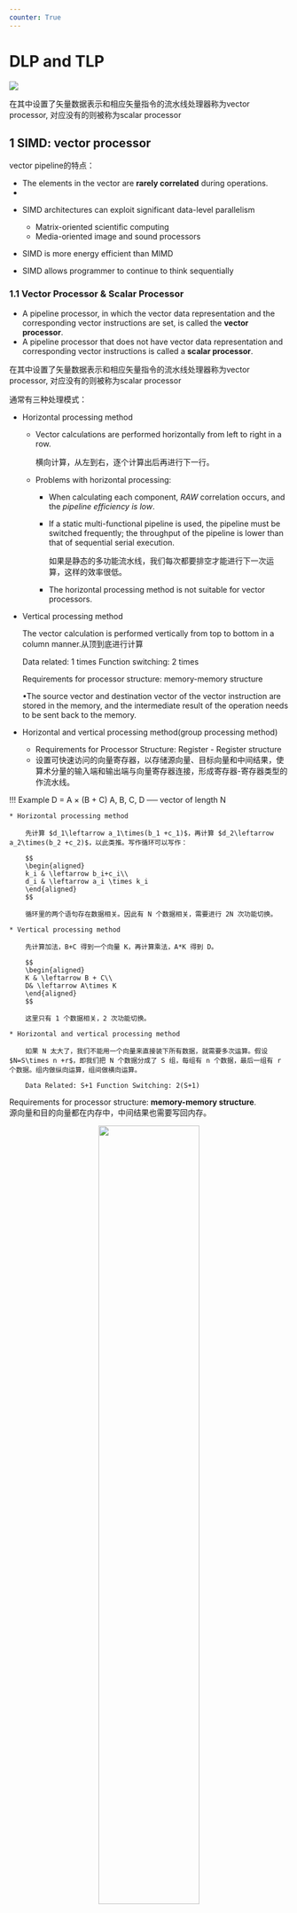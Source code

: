 ```yaml
---
counter: True  
---
```


# DLP and TLP

![](assets/Chapter%205/file-20250506131837061.png)

在其中设置了矢量数据表示和相应矢量指令的流水线处理器称为vector processor, 对应没有的则被称为scalar processor


## 1 SIMD: vector processor

vector pipeline的特点：
- The elements in the vector are **rarely correlated** during operations.
- 
* SIMD architectures can exploit significant data-level parallelism
    * Matrix-oriented scientific computing
    * Media-oriented image and sound processors

* SIMD is more energy efficient than MIMD
* SIMD allows programmer to continue to think sequentially

### 1.1 Vector Processor & Scalar Processor

* A pipeline processor, in which the vector data representation and the corresponding vector instructions are set, is called the **vector processor**.
* A pipeline processor that does not have vector data representation and corresponding vector instructions is called a **scalar processor**.

在其中设置了矢量数据表示和相应矢量指令的流水线处理器称为vector processor, 对应没有的则被称为scalar processor

通常有三种处理模式：

* Horizontal processing method
    * Vector calculations are performed horizontally from left to right in a row.

        横向计算，从左到右，逐个计算出后再进行下一行。

    * Problems with horizontal processing:
        * When calculating each component, *RAW* correlation occurs, and the *pipeline efficiency is low*.
        * If a static multi-functional pipeline is used, the pipeline must be switched frequently; the throughput  of the pipeline is lower than that of sequential serial execution.

            如果是静态的多功能流水线，我们每次都要排空才能进行下一次运算，这样的效率很低。

        * The horizontal processing method is not suitable for vector processors.

* Vertical processing method

    The vector calculation is performed vertically from top to bottom in a column 
    manner.从顶到底进行计算
    
    Data related: 1 times Function switching: 2 times

    Requirements for processor structure: memory-memory structure

    •The source vector and destination vector of the vector instruction are stored in the memory, and the intermediate result of the operation needs to be sent back to the memory.

* Horizontal and vertical processing method(group processing method)
    * Requirements for Processor Structure: Register - Register structure
    * 设置可快速访问的向量寄存器，以存储源向量、目标向量和中间结果，使算术分量的输入端和输出端与向量寄存器连接，形成寄存器-寄存器类型的作流水线。

!!! Example
    D = A $\times$ (B + C) A, B, C, D ── vector of length N

    * Horizontal processing method

        先计算 $d_1\leftarrow a_1\times(b_1 +c_1)$，再计算 $d_2\leftarrow a_2\times(b_2 +c_2)$，以此类推。写作循环可以写作：

        $$
        \begin{aligned}
        k_i & \leftarrow b_i+c_i\\
        d_i & \leftarrow a_i \times k_i
        \end{aligned}
        $$

        循环里的两个语句存在数据相关。因此有 N 个数据相关，需要进行 2N 次功能切换。

    * Vertical processing method

        先计算加法，B+C 得到一个向量 K，再计算乘法，A*K 得到 D。

        $$
        \begin{aligned}
        K & \leftarrow B + C\\
        D& \leftarrow A\times K
        \end{aligned}
        $$

        这里只有 1 个数据相关，2 次功能切换。

    * Horizontal and vertical processing method

        如果 N 太大了，我们不能用一个向量来直接装下所有数据，就需要多次运算。假设 $N=S\times n +r$，即我们把 N 个数据分成了 S 组，每组有 n 个数据，最后一组有 r 个数据。组内做纵向运算，组间做横向运算。

        Data Related: S+1 Function Switching: 2(S+1)

Requirements for processor structure: **memory-memory structure**.  
源向量和目的向量都在内存中，中间结果也需要写回内存。
<div align = center><img src="https://cdn.hobbitqia.cc/20231215195250.png" width=60%></div>

### 1.2 Vector Processor Example - Cray-1

![](assets/Chapter%205/file-20250506144350086.png)

有 8 个向量寄存器，每组向量寄存器有 64 位。有 12 条单功能流水线，可以并行工作。
![](assets/Chapter%205/file-20250506144444352.png)

Each vector register Vi has a separate bus connected to 6 vector functional units.

每个矢量函数单元还具有一条总线，该总线将作结果返回到矢量寄存器总线。

只要没有 Vi 冲突和功能冲突，每个 Vi 和每个功能单元都可以并行工作，大大加快了向量指令的处理速度。

不同的功能需要的拍数不同。

向量的指令也是可能存在相关性：  

* **Vi conflict**: The source vector or result vector of each vector instruction working in parallel uses the same Vi.

    当向量寄存器有依赖的时候，后续指令要在前面指令的结果出来之后再执行。这里并不是等前面的向量的每一个元素都计算完，而是等前面的向量的第一个元素计算完就开始计算第一个元素的后续指令，等第二个元素计算完就开始计算第二个元素的后续指令，以此类推。

    * Writing and reading data related

        $$
        \begin{aligned}
        V0 & \leftarrow V1+V2\\
        V3& \leftarrow V0\times V4
        \end{aligned}
        $$

    * Reading data related

        $$
        \begin{aligned}
        V0 & \leftarrow V1+V2\\
        V3& \leftarrow V4\times V0
        \end{aligned}
        $$

* **Functional conflict**: Each vector instruction working in parallel must use the same functional unit.

    $$
    \begin{aligned}
    V3 & \leftarrow V1\times V2\\
    V5& \leftarrow V4\times V6
    \end{aligned}
    $$

    如果我们只有一个乘法部件，就会有结构冲突。我们只能等前一条指令全部完成（最后一个元素做完才可以），才能开始下一条指令。

#### 1.2.1 Instruction Types of CRAY-1

![](assets/Chapter%205/file-20250506145338018.png)

向量加法需要 6 拍；乘法需要 7 拍；读写需要 6 拍。

#### 1.2.2 Improve the Performance of Vector Processor

* Set up multiple functional units and make them work in parallel.
* Use **link technology** to speed up the execution of a string of vector instructions.
* Adopt **recycling mining technology** to speed up recycling processing.
* Using a **multi-processor system** to further improve the performance.

这里 1、3、4 都依赖于增加部件，我们将关注于第 2 种方法。

Link feature: It has two related instructions that are written first and then read. In the case of no conflicts between functional components and source vector conflicts, functional components can be linked for pipeline processing to achieve the purpose of speeding up execution.  
如果我们有两条指令，第一条指令的结果是第二条指令的输入，那么我们就可以把这两条指令链接起来，这样就可以减少一次读写的时间。

!!! Example "Use link technology to perform vector operations on CRAY-1"
    D = A $\times$ (B + C) A, B, C, D ── vector of length N，假设 $N\leq 64$，均为浮点数，B 和 C 已经被存在 V0 和 V1 中。

    ```  asm
    V3 <- memory    // access vector A
    V2 <- V0 ＋ V1  // Vector B and Vector C perform floating point addition
    V4 <- V2 * V3   // Floating point multiplication, the result is stored in V4
    ```
    这里前两条指令没有冲突，可以并行完成。第三条指令需要等前两条指令完成，存在 RAW，不能并行但可以链接。

    这里假设把数据从寄存器送到功能部件需要一拍，功能部件的结果写回到寄存器也需要一拍。把数据从内存送到 fetch function unit 需要一拍。
    <div align = center><img src="https://cdn.hobbitqia.cc/20231215201205.png" width=70%></div>

    !!! Question
        计算下面的指令，假设三条指令串行执行；1 和 2 并行执行后执行 3；使用 link 技术，这三种情况下的拍数。
        ``` asm
        V3 <- A
        V2 <- V0 + V1
        V4 <- V2 * V3
        ```
        注意到向量功能内部也是流水的。

        * The execution time using serial method. 

            经过 8 拍 V0 的第一个元素到达 V2，那么再过 (N-1) 拍 V0 的最后一个元素就会到达 V2。因此总共需要 [(1+6+1)+N-1] + [(1+6+1)+N-1] + [(1+7+1)+N-1] = 3N+22 拍。

        * The first two instructions are parallel, and the third is serial.

            max{[(1+6+1)+N-1], [(1+6+1)+N-1]} + [(1+7+1)+N-1] = 2N+15

        * Use link technology.

            我们只需要知道 V4 的第一个结果多久可以出来：8+1+7+1=9 拍，随后还有 (N-1) 条指令，因此总共需要的拍数为 max{(1+6+1), (1+6+1)} + (1+7+1)+N-1 = N+16.

### 1.3 RV64V

<div align = center><img src="https://cdn.hobbitqia.cc/20231215204125.png" width=70%></div>

* Loosely based on Cray-1
* 32 62-bit vector registers
    * Register file has 16 read ports and 8 write ports
* Vector functional units
    * Fully pipelined
    * Data and control hazards are detected
* Vector load-store unit
    * Fully pipelined
    * One word per clock cycle after initial latency
* Scalar registers
    * 31 general-purpose registers
    * 32 floating-point registers

!!! Example "DAXPY (Double Precision a*X plus Y)"
    <div align = center><img src="https://cdn.hobbitqia.cc/20231215204216.png" width=70%></div>
    
<!-- ### Multiple Lanes: Beyond One Element per Clock Cycle

每个时钟周期可以处理多个元素。
<div align = center><img src="https://cdn.hobbitqia.cc/20231215204443.png" width=70%></div> -->

## 2 SIMD: array processor

N processing elements $PE_0$ to $PE_{N-1}$ are repeatedly set.

不同的阵列需要互相通信以连接。

!!! Example "ILLIAC IV"
    <div align = center><img src="https://cdn.hobbitqia.cc/20231215205010.png" width=70%></div>
    
According to the composition of the memory in the system, the **array processor** can be divided into two basic structures:

* Distributed memory
* Centralized shared memory

### 2.1 Distributed memory

<div align = center><img src="https://cdn.hobbitqia.cc/20231215205259.png" width=70%></div>

PE 代表处理器，PEN 是其对应的内存，ICN 是一个内部的互联网络。

### 2.2 Centralized shared memory

<div align = center><img src="https://cdn.hobbitqia.cc/20231215205336.png" width=70%></div>

网络之间会通过拓扑结构设计谁和谁联通。

### 2.3 Parallel computer design

The communication architecture of the parallel computer is the core of the system.

如果我们想让任何两个处理器都互相连接，如果都是直连，那么需要 $C_n^2 $ 个连接。

**Definition**: A network composed of switching units according to a certain topology and control mode to realize the interconnection between multiple processors or multiple functional components within a computer system.  
网络中的节点代表一个处理器单元，每条边就代表一个连接。连接的通路越短就认为效率越高。

连接的东西包括 CPU，内存，接口，link and switch node。

* **Interface**: It is a device that obtains information from CPU and memory and sends information to another CPU and memory. Typical devices are network interface cards.
* **Link**: A physical channel to transmit data bits. The link can be a cable, twisted pair or optical fiber, it can be serial or parallel, and each link has its maximum bandwidth. The link can be simplex half-duplex and full-duplex, the clock mechanism used by the link can be synchronous or asynchronous.
* **Switch node**: It is the information exchange and control station of the interconnected network. It is a device with multiple input ports and multiple output ports which is able to perform data buffer storage and path selection.

!!! Note "Some key points"
    * Topology of interconnection network
        * Static topology

            静态网络：网络设定好后节点和边的连接方式就确定下来。

        * Dynamic topology

            动态网络：网络由很多开关组成，网络的连接方式会变化，如交叉开关我们拨动之后两个点的连接改变。

    * Timing mode of interconnection network
        * Synchronization system: Use a unified clock. Such as SIMD array processor
        * Asynchronous system: No uniform clock. Each processor in the system works independently
    * Exchange method of interconnection network
        * Circuit switching
        * Packet switching
    * Control Strategy of interconnection network
        * Centralized control mode: have a global controller
        * Distributed control mode: no global controller

### 2.4 Goal of interconnection network

* **Single-stage interconnection network**: There are only a limited number of connections at the only level to realize information transmission between any two processing units.

    单级网络，一个 PE 和另一个 PE 连在一起。

* **Multi-stage interconnection network**: It is composed of multiple single-level networks in series to realize the connection between any two processing units.

    多级网络。

N 个入端和 N 个出端会建立一个映射关系 $j \leftrightarrow f(j)$。

### 2.5 Single-stage interconnection network

#### 2.5.1 Cube

假设有 N 个入端和出端，表示为 $P_{n-1}\ldots P_1P_0$。

这里有 n 个不同的互联函数：（对第 i 位取反）

$$
Cube_i(P_{n-1}\ldots P_1P_0)=P_{n-1}\ldots \overline{P_i}\ldots P_1P_0
$$

!!! Example
    <div align = center><img src="https://cdn.hobbitqia.cc/20231215211043.png" width=70%></div>
    <div align = center><img src="https://cdn.hobbitqia.cc/20231215211123.png" width=70%></div>
    <div align = center><img src="https://cdn.hobbitqia.cc/20231215211141.png" width=70%></div>

<div align = center><img src="https://cdn.hobbitqia.cc/20231215213606.png" width=70%></div>

3D Cube 里，任意两个点最远需要 3 步。对于 N 维的 Cube，任意两个点最远需要 $\log_2(N)$ 步。

#### 2.5.2 PM2I

**PM2I (Plus Minus 2i)** single-stage network

$$
PM2_{+i}(j)=(j+2^i)\mod N, PM2_{-i}(j)=(j-2^i)\mod N
$$

实际上这里只有 $2\log_2(N)-1$ 个不同的函数，因为 $PM2_{+\log_2(N)}$ 与 $PM2_{-\log_2(N)}$ 是一样的。

!!! Example
    Example: N = 8
    <div align = center><img src="https://cdn.hobbitqia.cc/20231215214203.png" width=70%></div>

    任意两点最短的互联距离是 2。（0 可以一步到 1、2、4、6、7，再过一步可以到 3、5）

#### 2.5.3 Shuffle exchange network

Composed of two parts: **Shuffle** + **Exchange**

N-dimension shuffle function:

$$
shuffle(P_{n-1}\ldots P_1P_0)=P_{n-2}\ldots P_1P_0P_{n-1}
$$

!!! Example 
    可以看到这里 000 和 111 并没有与其他点连接，因此我们需要有更多的操作。
    <div align = center><img src="https://cdn.hobbitqia.cc/20231215215302.png" width=70%></div>


可以看到经过 3 次 shuffle 后其他点都回到了原来的位置，但是 000 和 111 还是没有连接。因此我们在此的基础上加上 exchange 的连线（红色是通过 $cube_0$ 实现的）。
<div align = center><img src="https://cdn.hobbitqia.cc/20231215215546.png" width=70%></div>   

在这里任意两个节点相连最多需要 5 步，3 exchanges + 2 shuffles.

The maximum distance of shuffle exchange network: (from the nodes numbered all “0” to all “1”) n exchanges and n-1 shuffles, maximum distance: 2n-1

中间节点的距离较短，效率高，除了从全 0 到全 1 的距离远。

#### 2.5.4 Others

* Linear array

    开销低，但是每个点都是关键节点，一旦出现故障就会影响整个系统。
    <div align = center><img src="https://cdn.hobbitqia.cc/20231215220123.png" width=20%></div>   

* Circular array

    <div align = center><img src="https://cdn.hobbitqia.cc/20231215220149.png" width=20%></div>

    可以在点上加一些弦。
    <div align = center><img src="https://cdn.hobbitqia.cc/20231215220232.png" width=20%></div>

* Tree array

    <div align = center><img src="https://cdn.hobbitqia.cc/20231215220255.png" width=20%></div>

    可以拓展为带环的树（Tree with loop）、Binary fat tree
    <div align = center><img src="https://cdn.hobbitqia.cc/20231215220325.png" width=20%></div>

* Star array

    安全性较差，中间的节点非常重要。
    <div align = center><img src="https://cdn.hobbitqia.cc/20231215220351.png" width=20%></div>

* Grid

    在 GPU 中广泛使用。
    <div align = center><img src="https://cdn.hobbitqia.cc/20231215220416.png" width=20%></div>

    可以拓展为 2D torus

    <div align = center><img src="https://cdn.hobbitqia.cc/20231215220521.png" width=20%></div>

* Hypercube

    <div align = center><img src="https://cdn.hobbitqia.cc/20231215220544.png" width=20%></div>

    Cube 也可以加上环（Cube with loop）
    <div align = center><img src="https://cdn.hobbitqia.cc/20231215220615.png" width=20%></div>

<div align = center><img src="https://cdn.hobbitqia.cc/20231215220453.png" width=70%></div> 

注意到这些都是静态网络。

### 2.6 Multi-stage interconnection network

通过交叉开关可以实现动态的网络。（根据传过来的信号决定开关是开还是关）

开关也有多种控制方式，可以每个开关都有自己的控制器，可以有一个全局的控制，也可以分级开关，每一级是一样的。

双功能开关不能满足我们的需求，因此我们会有下面这样的交叉开关：
<div align = center><img src="https://cdn.hobbitqia.cc/20231215222024.png" width=30%></div>

常用的办法是级控制，每一级的开关是一样的。
<div align = center><img src="https://cdn.hobbitqia.cc/20231215222115.png" width=70%></div>

不同的多级网络，他们的拓扑结构、交换方式（交叉开关）、控制方式可能不一样。

#### 2.6.1 Switching unit

A switching unit with two inputs and two outputs is the basic component of various multi-level interconnection networks.

The statuses of switching unit:

* Straight
* Exchange
* Upper broadcast
* Lower broadcast

随着端口增加，这里可以有其他的开关单元，如 multicast 即组播，分组广播。

#### 2.6.2 Multi-stage cube interconnection network

这里假设

* Switch unit: two-function switch unit

    在立方体里，我们只需要双功能开关。即 straight 和 exchange 即可。

* Control mode: stage, part stage and unit control
* Topology: cube structure

那么 N 个输入，我们需要 $n=\log_2N$ 级，每一级需要 $N/2$ 的交叉开关。

!!! Example "Three-stage cube interconnection network"
    下面图是一个静态的拓扑结构，中间的布线是三级 cube 网络静态拓扑图，但是开关是可以变化的，因此变成动态了。本身的连线是静态的。
    <div align = center><img src="https://cdn.hobbitqia.cc/20231215222827.png" width=70%></div>
    
    我们把 012 的控制信号进行排列组合，可以得到 8 种不同的控制信号，会得到不同的网络。  
    这里我们改变三级开关的状态（0 表示 connect，1 表示 exchange），最左侧表示入端，表格中间是对应控制信号下的网络出端。
    <div align = center><img src="https://cdn.hobbitqia.cc/20231215223509.png" width=70%></div>

    通过状态也可以反推出控制信号。
    
!!! Example
    假设现在有 16 个处理器，我们要实现的是先对四组做 4 个元素的交换，再对两组做 8 个元素的交换，最后做一组 16 个元素的交换。
    <div align = center><img src="https://cdn.hobbitqia.cc/20231216003549.png" width=60%></div>

    对每一个端口，经过的操作是一样的，因此我们可以写出来这个函数

    $$
    f(P_3P_2P_1P_0)=\overline{P_3} P_2\overline{P_1}P_0
    $$

    我们可以通过函数反推出每级的控制信号。
    <div align = center><img src="https://cdn.hobbitqia.cc/20231216003718.png" width=60%></div>
    
#### 2.6.3 Multi-stage shuffle exchange network

Multi-level shuffle exchange network is also called **Omega network**.

* The switch function has four functions

    四功能开关。（与立方体网络不同）

* The topological structure is shuffled topology followed by a four function switch
* Control mode is unit control

是立方体网络的逆网络。
<div align = center><img src="https://cdn.hobbitqia.cc/20231216004016.png" width=60%></div>


!!! Info "Similarity between omega and cube"
    如果我们限定 omega 网络的开关也只能用直连和交换两种功能，那么可以看到 omega 网络就是立方体网络的逆网络。
    <div align = center><img src="https://cdn.hobbitqia.cc/20231216004131.png" width=70%></div>

!!! Info "Difference between omega and cube"
    * The level of Omega network data flow: n-1, n-2,..., 1, 0.  
    The level of n-cube network data flow: 0, 1,..., n-1.
    * The Omega network uses a *four-function* exchange unit.  
    The n-cube network uses a *two-function* exchange unit.
    * Omega network can realize *one-to-many broadcasting* function.  
    N-cube network cannot achieve.

!!! Example 
    任意一个节点可以传到所有出端。
    <div align = center><img src="https://cdn.hobbitqia.cc/20231216004406.png" width=70%></div>
    
    对于 cube 网络，他无法同时实现 5-0 和 7-1，但 omega 可以。

<div align = center><img src="https://cdn.hobbitqia.cc/20231216004530.png" width=70%></div>

## 3 DLP in GPU

* *Heterogeneous* execution model
    * CPU is the host, GPU is the device

* Unify all forms of GPU parallelism as **CUDA thread**
* Programming model is “**Single Instruction Multiple Thread**”

**GPUs are really just multithreaded SIMD Processors**.

### 3.1 Programming the GPU: CUDA

* **CUDA**: Compute Unified Device Architecture

!!! Example
    <div align = center><img src="https://cdn.hobbitqia.cc/20231216005033.png" width=70%></div>

### 3.2 Grid, Thread Blocks and Threads

* A **thread** is associated with each data element
* Threads are organized into **blocks**
* Blocks are organized into a **grid**

GPU hardware handles thread management, not applications or OS.
<div align = center><img src="https://cdn.hobbitqia.cc/20231216005125.png" width=70%></div>

### 3.3 GPU memory structures 

* **GPU memory** is shared by all *Grids* (vectorized loops).
* **Local memory** is shared by all threads of SIMD instructions within *a Thread Block* (body of a vectorized loop). 
* **Private memory** is private to *a single CUDA Thread*.

<div align = center><img src="https://cdn.hobbitqia.cc/20231216005138.png" width=70%></div>
<div align = center><img src="https://cdn.hobbitqia.cc/20231216005355.png" width=70%></div>

## 4 Loop-Level Parallelism (LLP)

做并行时不能有相互依赖。

Finding and manipulating loop-level parallelism is critical to exploiting both DLP and TLP, as well as the more aggressive static ILP approaches (e.g., VLIW).

Focuses on determining whether data accesses in later iterations are dependent on data values produced in earlier iterations.

!!! Example
    ``` C
    for (i=0; i<100; i=i+1) {
        A[i+1] = A[i] + C[i]; /* S1 */
        B[i+1] = B[i] + A[i+1]; /* S2 */
    }
    ```
    S1 出现跨迭代的依赖，就不能用并行/向量链接，因为要等前一次操作的结果。S2 可以向量化（多个迭代并行）。

!!! Example 
    ``` C
    for (i=0; i<100; i=i+1) {
        A[i] = A[i] + B[i]; /* S1 */
        B[i+1] = C[i] + D[i]; /* S2 */
    }
    ```
    交换 S1 S2，随后把第一次和最后一次运算提出去，可以改为下面这样，就可以并行。
    ``` C
    A[0] = A[0] + B[0];
    for (i=0; i<99; i=i+1) {
        B[i+1] = C[i] + D[i]; /* S2 */
        A[i] = A[i] + B[i]; /* S1 */
    }
    B[100] = C[99] + D[99];
    ```

## 5 MIMD: Tread-level Parallelism

线程级的并行，称为 TLP，是由软件系统来确认的。

The threads consist of hundreds to millions of instructions that may be executed in parallel.

我们的发展从 ILP，到 TLP，再到 MIMD。

Multi-processor system 可以分为两大类：

* based on shared memory

    系统中只有唯一的地址空间，所有进程共享。
    
    并不代表只有一个物理上的内存，实际上可以通过一块物理共享的内存实现，也可以通过分布式的内存实现。

* based on message passing

    每个处理器都有自己的地址空间，通过消息传递来通信、传送数据。

### 5.1 Shared Memory System

<div align = center><img src="https://cdn.hobbitqia.cc/20240110201622.png" width=70%></div>

可以把共享内存划分为若干块，他们共同构成一个拼图（即统一的地址空间）。

有一个统一的操作系统，负责管理所有的信息、内存，给不同的进程使用内存。

If in a system, each CPU has equal access to all memory modules and input/output devices, and these CPUs are interchangeable in the operating system, then the system is a symmetric multiprocessor system **SMP (Symmetric Multi- processor)**.

### 5.2 Message Passing System

<div align = center><img src="https://cdn.hobbitqia.cc/20240110202617.png" width=70%></div>

每一个进程都有自己的内存，通过 ICN 来传递信息，可以共同完成任务。

一般每个进程有自己的 OS，但是组合在一起形成一个大的系统。

Communication in the system is achieved by using an **interconnection network** to pass messages.

可以分层次，ICN 也可以连接其他的 ICN，结点里可以是另一个多机系统。
<div align = center><img src="https://cdn.hobbitqia.cc/20240110202900.png" width=50%></div>

### 5.3 MIMD Architecture

* Different memory access models of MIMD multiprocessor system
    * **Uniform Memory Access (UMA)**
    * **Non Uniform Memory Access (NUMA)**
    * **Cache Only Memory Access (COMA)**

* Further division of MIMD multi-computer system
    * **Massively Parallel Processors (MPP)**
    * **Cluster of Workstations(COW)**

#### 5.3.1 UMA

<div align = center><img src="https://cdn.hobbitqia.cc/20240110203036.png" width=50%></div>

所有的物理存储器，由所有的进程一起使用，均匀共享，即没有进程对某个存储器有特殊的访问权限，访问的时间相同，即不存在谁离谁更近的问题。

进程可以有自己的拓展，比如 cache、IO、local memory。

因为他的高度共享性，UMA 也叫紧耦合系统。

* Physical memory is uniformly shared by all processors.
* It takes the same time for all processors to access any memory word.
* Each processor can be equipped with private cache or private memory.

??? Example
    <div align = center><img src="https://cdn.hobbitqia.cc/20240110203433.png" width=60%></div>

#### 5.3.2 NUMA

<div align = center><img src="https://cdn.hobbitqia.cc/20240110203501.png" width=50%></div>

对某个进程都自己的 local memory，由 ICN 连起来。被共享的存储器是不均匀的。访问自己的 local memory 最快，访问别人的慢。

进程也可以有自己的拓展。

NUMA 有两种拓展，

* NC-NUMA: Non Cache NUMA
* CC-NUMA: Coherent Cache NUMA

    有自己的 cache 和目录，存在 cache 一致性的问题。当有一个数据改了，如何保证其他 cache 里的数据的正确性。

<div align = center><img src="https://cdn.hobbitqia.cc/20240110204714.png" width=55%></div>

* All CPUs share an uniform address space
* Use LOAD and STORE instructions to access remote memory
* Access to remote memory is slower than access to local memory
* The processor in the NUMA system can use cache

!!! Note "UMA and NUMA"
    * UMA is also called **symmetric (shared-memory) multiprocessors (SMP)** or **centralized shared-memory multiprocessors**.
    * NUMA is called **distributed shared-memory multiprocessor (DSP)**.

    <div align = center><img src="https://cdn.hobbitqia.cc/20240110205135.png" width=55%></div>

    可以看到 UMA 有 shared cache，因此一致性是保证的。


#### 5.3.3 COMA

<div align = center><img src="https://cdn.hobbitqia.cc/20240110205326.png" width=50%></div>

COMA 是 NUMA 模型的特例，每个进程之间不存在层次关系，可以组成一个全局的 cache。可以通过一个目录。

<div align = center><img src="https://cdn.hobbitqia.cc/20240110205525.png" width=50%></div>

* COMA is a special case of NUMA. There is no storage hierarchy in each processor node, and all caches form a uniform address space.
* Use the distributed cache directory for remote cache access. When using COMA, the data can be allocated arbitrarily at the beginning, because it will eventually be moved to the place where it is used at runtime.

### 5.4 Cache Coherence

In modern parallel computers, processors often have Cache. One memory data may have multiple copies in the entire system. This leads to the Cache coherence problem.  

可能有多个 cache，都放有内存拷贝的数据，可能不一致。我们一般通过一个协议来约定。

* Bus snooping protocol
* Directory based protocol

协议主要是为了保证 cohrence 和 consistency.

* Coherence

    读数据，读出来的一定是最新的数据（即刚被写过的值）。

* Consistency

    写一个值时，要把写的值返回（通过读指令），什么时候返回。

<!-- #### Snoopy Coherence Protocols

For UMA, the cache coherence problem is solved by the **snoopy protocol**.

对于 write-through 和 write-back，我们有不同的解决方案。

* Write-through Cache Coherency Protocol

    https://cdn.hobbitqia.cc/20240110211248.png

Write Invalidation Protocol

把块的状态分为 

* Invalid
* Shared

    indicates that the block in the private cache is potentially shared.

* Modified

    indicates that the block has been updated in the private cache; implies that the block is exclusive.

https://cdn.hobbitqia.cc/20240110211602.png

MSI 可以拓展为 MESI，多一个 exclusive。将其与 modified 区别开。
exclusive: indicates when a cache block is resident only in a single cache but is clean.

exclusive 时如果要读，就不能独占了，就会变为 shared。如果要写，就必须改为 modified。

MOESI

owned: indicates that the associated block is owned by that cache and out-of-date in memory.

Modified -> Owned without writing the shared block to memory


MESI

* Invalid: The data contained in the cache item is invalid.

    这个 CPU 里的缓存数据已经无效了（即在其他 CPU 里被改过了，而且还没有共享）

* Shared: This row of data exists in multiple cache items, and the data in the memory is the latest.

    多个 CPU 中都有自己的缓存。

* Exclusive: No other cache items include this row of data, and the data in memory is the latest.

    只有在自己的 CPU 里缓存，但是没有被修改，与内存一致。（因此其他 CPU 要读就可以改为 shared）

* Modified: The data of the item is valid, but the data in the memory is invalid, and there is no copy of the data in other cache items.

    被修改了。处于这个状态的数据只有在自己的 CPU 里才有缓存，这个时候还没有更新到内存里。

https://cdn.hobbitqia.cc/20240110212328.png

!!! Example
    假设有两个 CPU。本地发一个 local write 的请求，如果发现所有 cache 中都没有这个地址（初始是 invalid），A 要写，对应 cache line 的状态就会变为 modified。CPU B 来读，发出 remote read，就变为了 shared（A 和 B 的 cache line 都是 share 的）。
    
    如果 A 想写，B 也想，同时 A 先发起写，那么 A 中的 cache line 就变为 invalid。（只要有别人在我后面写，就变为无效） -->
